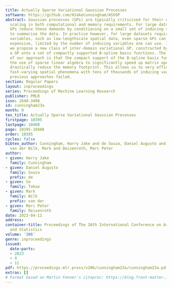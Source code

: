 ```yaml
---
title: Actually Sparse Variational Gaussian Processes
software: https://github.com/HJakeCunningham/ASVGP
abstract: Gaussian processes (GPs) are typically criticised for their unfavourable
  scaling in both computational and memory requirements. For large datasets, sparse
  GPs reduce these demands by conditioning on a small set of inducing variables designed
  to summarise the data. In practice however, for large datasets requiring many inducing
  variables, such as low-lengthscale spatial data, even sparse GPs can become computationally
  expensive, limited by the number of inducing variables one can use. In this work,
  we propose a new class of inter-domain variational GP, constructed by projecting
  a GP onto a set of compactly supported B-spline basis functions. The key benefit
  of our approach is that the compact support of the B-spline basis functions admits
  the use of sparse linear algebra to significantly speed up matrix operations and
  drastically reduce the memory footprint. This allows us to very efficiently model
  fast-varying spatial phenomena with tens of thousands of inducing variables, where
  previous approaches failed.
section: Regular Papers
layout: inproceedings
series: Proceedings of Machine Learning Research
publisher: PMLR
issn: 2640-3498
id: cunningham23a
month: 0
tex_title: Actually Sparse Variational Gaussian Processes
firstpage: 10395
lastpage: 10408
page: 10395-10408
order: 10395
cycles: false
bibtex_author: Cunningham, Harry Jake and de Souza, Daniel Augusto and Takao, So and
  van der Wilk, Mark and Deisenroth, Marc Peter
author:
- given: Harry Jake
  family: Cunningham
- given: Daniel Augusto
  family: Souza
  prefix: de
- given: So
  family: Takao
- given: Mark
  family: Wilk
  prefix: van der
- given: Marc Peter
  family: Deisenroth
date: 2023-04-11
address:
container-title: Proceedings of The 26th International Conference on Artificial Intelligence
  and Statistics
volume: '206'
genre: inproceedings
issued:
  date-parts:
  - 2023
  - 4
  - 11
pdf: https://proceedings.mlr.press/v206/cunningham23a/cunningham23a.pdf
extras: []
# Format based on Martin Fenner's citeproc: https://blog.front-matter.io/posts/citeproc-yaml-for-bibliographies/
---
```


